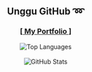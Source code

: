 <div align="center">
  
  ## Unggu GitHub :loop:
  
### [**[ My Portfolio ]**](https://unggu.vercel.app) 

  <img src="https://github-readme-stats.vercel.app/api/top-langs/?username=UNGGU0704&layout=compact" alt="Top Languages">
  <br>
  <br>
  <img src="https://github-readme-stats.vercel.app/api?username=unggu0704&show_icons=true&theme=radical" alt="GitHub Stats">
</div>
